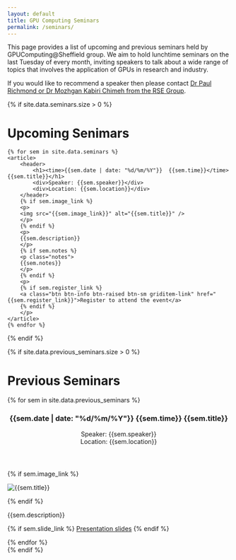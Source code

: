 ```yaml
---
layout: default
title: GPU Computing Seminars
permalink: /seminars/
---
```


This page provides a list of upcoming and previous seminars held by GPUComputing@Sheffield group. We aim to hold lunchtime seminars on the last Tuesday of every month, inviting speakers to talk about a wide range of topics that involves the application of GPUs in research and industry.

If you would like to recommend a speaker then please contact [Dr Paul Richmond or Dr Mozhgan Kabiri Chimeh from the RSE Group](http://rse.shef.ac.uk/contact).


{% if site.data.seminars.size > 0 %}
# Upcoming Senimars #

<section class="seminars">

	{% for sem in site.data.seminars %}
	<article>
		<header>
			<h1><time>{{sem.date | date: "%d/%m/%Y"}}  {{sem.time}}</time> {{sem.title}}</h1>
			<div>Speaker: {{sem.speaker}}</div>
			<div>Location: {{sem.location}}</div>
		</header>
        {% if sem.image_link %}
        <p>
		<img src="{{sem.image_link}}" alt="{{sem.title}}" />
		</p>
        {% endif %}
		<p>
		{{sem.description}}
		</p>
		{% if sem.notes %}
		<p class="notes">
		{{sem.notes}}
		</p>
		{% endif %}
		<p>
        {% if sem.register_link %}
		<a class="btn btn-info btn-raised btn-sm griditem-link" href="{{sem.register_link}}">Register to attend the event</a>
        {% endif %}
		</p>
	</article>
	{% endfor %}

</section>
{% endif %}

{% if site.data.previous_seminars.size > 0 %}
# Previous Seminars #

<section class="seminars">
	{% for sem in site.data.previous_seminars %}
	<article>
		<header>
			<h1><time>{{sem.date | date: "%d/%m/%Y"}}  {{sem.time}}</time> {{sem.title}}</h1>
			<div>Speaker: {{sem.speaker}}</div>
			<div>Location: {{sem.location}}</div>
		</header>
        {% if sem.image_link %}
		<p>
		<img src="{{sem.image_link}}" alt="{{sem.title}}" />
		</p>
        {% endif %}
		<p>
		{{sem.description}}
		</p>
		<p>
		{% if sem.slide_link %}
		<a href="{{sem.slide_link}}">Presentation slides</a>
		{% endif %}
		</p>
	</article>
	{% endfor %}

</section>
{% endif %}
